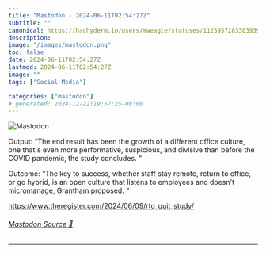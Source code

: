 ```yaml
---
title: "Mastodon - 2024-06-11T02:54:27Z"
subtitle: ""
canonical: https://hachyderm.io/users/mweagle/statuses/112595728330393953
description:
image: "/images/mastodon.png"
toc: false
date: 2024-06-11T02:54:27Z
lastmod: 2024-06-11T02:54:27Z
image: ""
tags: ["Social Media"]

categories: ["mastodon"]
# generated: 2024-12-22T19:57:25-08:00
---
```

![Mastodon](/images/mastodon.png)

<p>Output: “The end result has been the growth of a different office culture, one that&#39;s even more performative, suspicious, and divisive than before the COVID pandemic, the study concludes. “</p><p>Outcome: “The key to success, whether staff stay remote, return to office, or go hybrid, is an open culture that listens to employees and doesn&#39;t micromanage, Grantham proposed. “</p><p><a href="https://www.theregister.com/2024/06/09/rto_quit_study/" target="_blank" rel="nofollow noopener noreferrer" translate="no"><span class="invisible">https://www.</span><span class="ellipsis">theregister.com/2024/06/09/rto</span><span class="invisible">_quit_study/</span></a></p>


###### [Mastodon Source 🐘](https://hachyderm.io/@mweagle/112595728330393953)

___
